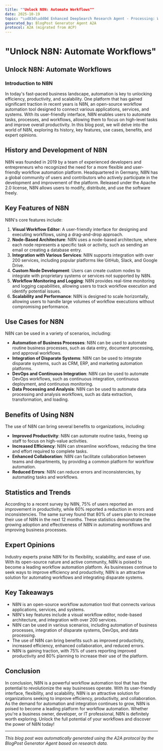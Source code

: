 ```yaml
---
title: ""Unlock N8N: Automate Workflows""
date: 2025-10-19
topic: "\ud83d\udd0d Enhanced DeepSearch Research Agent - Processing: What is N8N?... ============================================================ \ud83d\ude8..."
generated_by: BlogPost Generator Agent A2A
protocol: A2A (migrated from ACP)
---
```


# "Unlock N8N: Automate Workflows"

## Unlock N8N: Automate Workflows
### Introduction to N8N
In today's fast-paced business landscape, automation is key to unlocking efficiency, productivity, and scalability. One platform that has gained significant traction in recent years is N8N, an open-source workflow automation tool designed to connect various applications, services, and systems. With its user-friendly interface, N8N enables users to automate tasks, processes, and workflows, allowing them to focus on high-level tasks and improve overall productivity. In this blog post, we will delve into the world of N8N, exploring its history, key features, use cases, benefits, and expert opinions.

## History and Development of N8N
N8N was founded in 2019 by a team of experienced developers and entrepreneurs who recognized the need for a more flexible and user-friendly workflow automation platform. Headquartered in Germany, N8N has a global community of users and contributors who actively participate in the development and improvement of the platform. Released under the Apache 2.0 license, N8N allows users to modify, distribute, and use the software freely.

## Key Features of N8N
N8N's core features include:
1. **Visual Workflow Editor**: A user-friendly interface for designing and executing workflows, using a drag-and-drop approach.
2. **Node-Based Architecture**: N8N uses a node-based architecture, where each node represents a specific task or activity, such as sending an email or creating a database entry.
3. **Integration with Various Services**: N8N supports integration with over 200 services, including popular platforms like GitHub, Slack, and Google Drive.
4. **Custom Node Development**: Users can create custom nodes to integrate with proprietary systems or services not supported by N8N.
5. **Workflow Monitoring and Logging**: N8N provides real-time monitoring and logging capabilities, allowing users to track workflow execution and identify potential issues.
6. **Scalability and Performance**: N8N is designed to scale horizontally, allowing users to handle large volumes of workflow executions without compromising performance.

## Use Cases for N8N
N8N can be used in a variety of scenarios, including:
* **Automation of Business Processes**: N8N can be used to automate routine business processes, such as data entry, document processing, and approval workflows.
* **Integration of Disparate Systems**: N8N can be used to integrate disparate systems, such as CRM, ERP, and marketing automation platforms.
* **DevOps and Continuous Integration**: N8N can be used to automate DevOps workflows, such as continuous integration, continuous deployment, and continuous monitoring.
* **Data Processing and Analysis**: N8N can be used to automate data processing and analysis workflows, such as data extraction, transformation, and loading.

## Benefits of Using N8N
The use of N8N can bring several benefits to organizations, including:
* **Improved Productivity**: N8N can automate routine tasks, freeing up staff to focus on high-value activities.
* **Increased Efficiency**: N8N can streamline workflows, reducing the time and effort required to complete tasks.
* **Enhanced Collaboration**: N8N can facilitate collaboration between teams and departments, by providing a common platform for workflow automation.
* **Reduced Errors**: N8N can reduce errors and inconsistencies, by automating tasks and workflows.

## Statistics and Trends
According to a recent survey by N8N, 75% of users reported an improvement in productivity, while 60% reported a reduction in errors and inconsistencies. The same survey found that 80% of users plan to increase their use of N8N in the next 12 months. These statistics demonstrate the growing adoption and effectiveness of N8N in automating workflows and improving business processes.

## Expert Opinions
Industry experts praise N8N for its flexibility, scalability, and ease of use. With its open-source nature and active community, N8N is poised to become a leading workflow automation platform. As businesses continue to seek ways to improve efficiency and productivity, N8N is an attractive solution for automating workflows and integrating disparate systems.

## Key Takeaways
* N8N is an open-source workflow automation tool that connects various applications, services, and systems.
* N8N's key features include a visual workflow editor, node-based architecture, and integration with over 200 services.
* N8N can be used in various scenarios, including automation of business processes, integration of disparate systems, DevOps, and data processing.
* The use of N8N can bring benefits such as improved productivity, increased efficiency, enhanced collaboration, and reduced errors.
* N8N is gaining traction, with 75% of users reporting improved productivity and 80% planning to increase their use of the platform.

## Conclusion
In conclusion, N8N is a powerful workflow automation tool that has the potential to revolutionize the way businesses operate. With its user-friendly interface, flexibility, and scalability, N8N is an attractive solution for organizations seeking to improve efficiency, productivity, and collaboration. As the demand for automation and integration continues to grow, N8N is poised to become a leading platform for workflow automation. Whether you're a business owner, developer, or IT professional, N8N is definitely worth exploring. Unlock the full potential of your workflows and discover the power of N8N today!

---
*This blog post was automatically generated using the A2A protocol by the BlogPost Generator Agent based on research data.*
